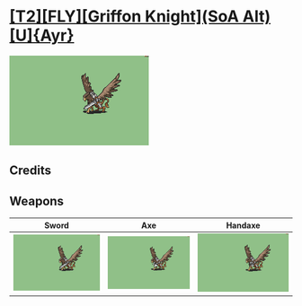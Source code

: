# [\[T2\]\[FLY\]\[Griffon Knight\]\(SoA Alt\)\[U\]{Ayr}](./)

<img src="./1.%20Sword/Sword_000.png" alt="[T2][FLY][Griffon Knight](SoA Alt)[U]{Ayr} standing" />

## Credits



## Weapons


|Sword |Axe |Handaxe |
|  :---: | :---: | :---: |
| <img alt="Sword animation" src="./1.%20Sword/Sword.gif" /> | <img alt="Axe animation" src="./3.%20Axe/Axe.gif" /> | <img alt="Handaxe animation" src="./4.%20Handaxe/Handaxe.gif" /> |
